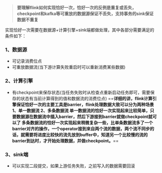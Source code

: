 >**要理解flink如何实现恰好一次，恰好一次的反例是重复或丢失，checkpoint和kafka等可重放的数据源保证不丢失，支持事务的sink保证数据不重复**

实现恰好一次需要在数据源+计算引擎+sink端都做处理，其中各部分需要满足的条件如下：

### 1、数据源
- 可记录消费位点
- 可重放数据流(当下游计算失败重启时可以重新消费某些数据)

### 2、计算引擎
- 有checkpoint来保存状态(当任务失败时从检查点重新启动任务即可，需要保存的状态有当前计算得到的值和数据流的消费位点)
==**详细的讲，flink计算引擎保证恰好一次的主要工具是barrier，flink处理数据大致可以分为两种场景
1、单一数据流
2、多条数据流
单一数据流的恰好一次实现起来比较简单，只要数据源在数据流中插入barrier，然后下游接到barrier就做checkpoint就可以了
多条数据流的恰好一次实现起来稍微复杂一些，比单条数据流多了一个barrier对齐的操作，一个operator接到来自两个流的数据，两个流不同步的话，就需要将进度比较快的流先放到buffer中，知道另一个比较慢的流的barrier到达时，才开始处理数据，并做checkpoint。**==
### 3、sink端
- 可以实现二段提交，如果上游任务失败，之前写入的数据需要回滚


